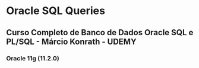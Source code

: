 # Oracle SQL Queries
## Curso Completo de Banco de Dados Oracle SQL e PL/SQL - Márcio Konrath - UDEMY

### Oracle 11g (11.2.0)
